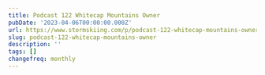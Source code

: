 ```yaml
---
title: Podcast 122 Whitecap Mountains Owner
pubDate: '2023-04-06T00:00:00.000Z'
url: https://www.stormskiing.com/p/podcast-122-whitecap-mountains-owner
slug: podcast-122-whitecap-mountains-owner
description: ''
tags: []
changefreq: monthly
---
```


<!-- Add post content below -->
